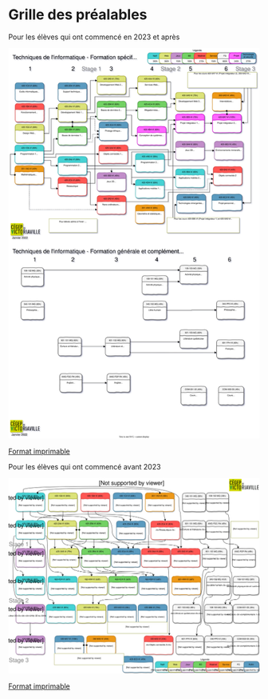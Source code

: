 # Grille des préalables

Pour les élèves qui ont commencé en 2023 et après


![Grille des préalables](assets/GrilleDeCoursInformatiqueVictoriaville-2023.svg)

[Format imprimable](assets/GrilleDeCoursInformatiqueVictoriaville-2023.pdf)

Pour les élèves qui ont commencé avant 2023

![Grille des préalables](assets/GrilleDeCoursInformatiqueVictoriaville.svg)

[Format imprimable](assets/GrilleDeCoursInformatiqueVictoriaville.pdf)